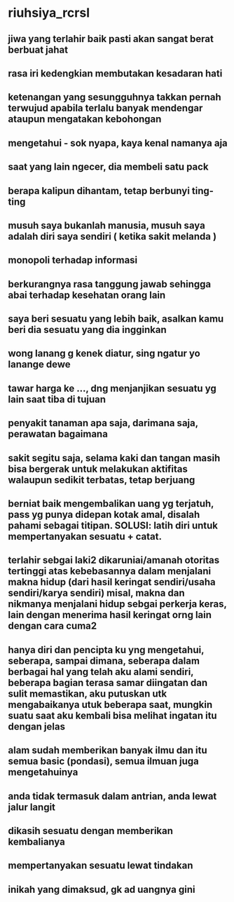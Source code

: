 # riuhsiya_rcrsl
## jiwa yang terlahir baik pasti akan sangat berat berbuat jahat
## rasa iri kedengkian membutakan kesadaran hati
## ketenangan yang sesungguhnya takkan pernah terwujud apabila terlalu banyak mendengar ataupun mengatakan kebohongan
## mengetahui - sok nyapa, kaya kenal namanya aja
## saat yang lain ngecer, dia membeli satu pack
## berapa kalipun dihantam, tetap berbunyi ting-ting
## musuh saya bukanlah manusia, musuh saya adalah diri saya sendiri ( ketika sakit melanda )
## monopoli terhadap informasi
## berkurangnya rasa tanggung jawab sehingga abai terhadap kesehatan orang lain
## saya beri sesuatu yang lebih baik, asalkan kamu beri dia sesuatu yang dia ingginkan

## wong lanang g kenek diatur, sing ngatur yo lanange dewe

## tawar harga ke ..., dng menjanjikan sesuatu yg lain saat tiba di tujuan

## penyakit tanaman apa saja, darimana saja, perawatan bagaimana

## sakit segitu saja, selama kaki dan tangan masih bisa bergerak untuk melakukan aktifitas walaupun sedikit terbatas, tetap berjuang

## berniat baik mengembalikan uang yg terjatuh, pass yg punya didepan kotak amal, disalah pahami sebagai titipan. **SOLUSI:** latih diri untuk mempertanyakan sesuatu + catat.

## terlahir sebgai laki2 dikaruniai/amanah otoritas tertinggi atas kebebasannya dalam menjalani makna hidup (dari hasil keringat sendiri/usaha sendiri/karya sendiri) misal, makna dan nikmanya menjalani hidup sebgai perkerja keras, lain dengan menerima hasil keringat orng lain dengan cara cuma2

## hanya diri dan pencipta ku yng mengetahui, seberapa, sampai dimana, seberapa dalam berbagai hal yang telah aku alami sendiri, beberapa bagian terasa samar diingatan dan sulit memastikan, aku putuskan utk mengabaikanya utuk beberapa saat, mungkin suatu saat aku kembali bisa melihat ingatan itu dengan jelas

## alam sudah memberikan banyak ilmu dan itu semua basic (pondasi), semua ilmuan juga mengetahuinya

## anda tidak termasuk dalam antrian, anda lewat jalur langit

## dikasih sesuatu dengan memberikan kembalianya

## mempertanyakan sesuatu lewat tindakan

## inikah yang dimaksud, gk ad uangnya gini

##

